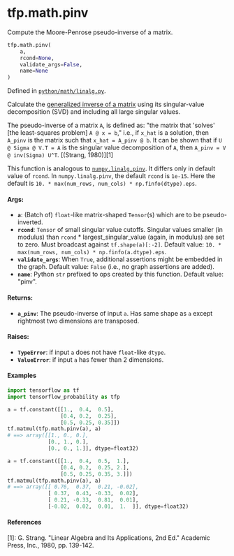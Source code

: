 <div itemscope itemtype="http://developers.google.com/ReferenceObject">
<meta itemprop="name" content="tfp.math.pinv" />
<meta itemprop="path" content="Stable" />
</div>

# tfp.math.pinv

Compute the Moore-Penrose pseudo-inverse of a matrix.

``` python
tfp.math.pinv(
    a,
    rcond=None,
    validate_args=False,
    name=None
)
```



Defined in [`python/math/linalg.py`](https://github.com/tensorflow/probability/tree/master/tensorflow_probability/python/math/linalg.py).

<!-- Placeholder for "Used in" -->

Calculate the [generalized inverse of a matrix](
https://en.wikipedia.org/wiki/Moore%E2%80%93Penrose_inverse) using its
singular-value decomposition (SVD) and including all large singular values.

The pseudo-inverse of a matrix `A`, is defined as: "the matrix that 'solves'
[the least-squares problem] `A @ x = b`," i.e., if `x_hat` is a solution, then
`A_pinv` is the matrix such that `x_hat = A_pinv @ b`. It can be shown that if
`U @ Sigma @ V.T = A` is the singular value decomposition of `A`, then
`A_pinv = V @ inv(Sigma) U^T`. [(Strang, 1980)][1]

This function is analogous to [`numpy.linalg.pinv`](
https://docs.scipy.org/doc/numpy/reference/generated/numpy.linalg.pinv.html).
It differs only in default value of `rcond`. In `numpy.linalg.pinv`, the
default `rcond` is `1e-15`. Here the default is
`10. * max(num_rows, num_cols) * np.finfo(dtype).eps`.

#### Args:

* <b>`a`</b>: (Batch of) `float`-like matrix-shaped `Tensor`(s) which are to be
    pseudo-inverted.
* <b>`rcond`</b>: `Tensor` of small singular value cutoffs.  Singular values smaller
    (in modulus) than `rcond` * largest_singular_value (again, in modulus) are
    set to zero. Must broadcast against `tf.shape(a)[:-2]`.
    Default value: `10. * max(num_rows, num_cols) * np.finfo(a.dtype).eps`.
* <b>`validate_args`</b>: When `True`, additional assertions might be embedded in the
    graph.
    Default value: `False` (i.e., no graph assertions are added).
* <b>`name`</b>: Python `str` prefixed to ops created by this function.
    Default value: "pinv".


#### Returns:

* <b>`a_pinv`</b>: The pseudo-inverse of input `a`. Has same shape as `a` except
    rightmost two dimensions are transposed.


#### Raises:

* <b>`TypeError`</b>: if input `a` does not have `float`-like `dtype`.
* <b>`ValueError`</b>: if input `a` has fewer than 2 dimensions.

#### Examples

```python
import tensorflow as tf
import tensorflow_probability as tfp

a = tf.constant([[1.,  0.4,  0.5],
                 [0.4, 0.2,  0.25],
                 [0.5, 0.25, 0.35]])
tf.matmul(tfp.math.pinv(a), a)
# ==> array([[1., 0., 0.],
             [0., 1., 0.],
             [0., 0., 1.]], dtype=float32)

a = tf.constant([[1.,  0.4,  0.5,  1.],
                 [0.4, 0.2,  0.25, 2.],
                 [0.5, 0.25, 0.35, 3.]])
tf.matmul(tfp.math.pinv(a), a)
# ==> array([[ 0.76,  0.37,  0.21, -0.02],
             [ 0.37,  0.43, -0.33,  0.02],
             [ 0.21, -0.33,  0.81,  0.01],
             [-0.02,  0.02,  0.01,  1.  ]], dtype=float32)
```

#### References

[1]: G. Strang. "Linear Algebra and Its Applications, 2nd Ed." Academic Press,
     Inc., 1980, pp. 139-142.
